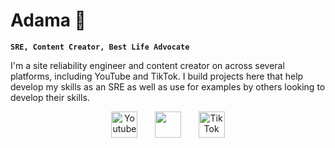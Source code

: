 <head>
    <link rel="stylesheet" href="https://kit.fontawesome.com/f0a6d108e3.css" crossorigin="anonymous">
</head>

# Adama 👋

**`SRE, Content Creator, Best Life Advocate`**

I'm a site reliability engineer and content creator on across several platforms, including YouTube and TikTok. I build projects here that help develop my skills as an SRE as well as use for examples by others looking to develop their skills. 

<p align="center">
  <a href="https://www.youtube.com/c/adamatalkstech"><img width="42px" alt="Youtube" title="Youtube" src="https://i.imgur.com/qiXu7b2.png"/></a>
  &#8287;&#8287;&#8287;&#8287;&#8287;
  <a href="https://discord.gg/UmUdkyETww" alt="Discord" title="Our Tech Journey Server"><img width="42px" src="https://i.imgur.com/OViZO8J.png"/></a>
  &#8287;&#8287;&#8287;&#8287;&#8287;
  <a href="https://tiktok.com/@adamalorna"><img width="42px" alt="TikTok" title="TikTok" src="https://www.google.com/imgres?imgurl=https%3A%2F%2Fi.pinimg.com%2F736x%2F8a%2F25%2Fc4%2F8a25c4a96e35bfba5f6a0db4ff888b6b.jpg&imgrefurl=https%3A%2F%2Fwww.pinterest.com%2Fpin%2Ftiktok-logoicon-pink-instagram-story--743797694720423821%2F&tbnid=wbKkhE2kl1--zM&vet=12ahUKEwjw1bOK9dn9AhV5mycCHYhNAa8QMygAegUIARDrAQ..i&docid=InNW4sd2lrckUM&w=736&h=725&q=tiktok%20icon&hl=en&ved=2ahUKEwjw1bOK9dn9AhV5mycCHYhNAa8QMygAegUIARDrAQ"></a>
</p>

<body>
<i class="fa-brands fa-tiktok"></i>
</body>